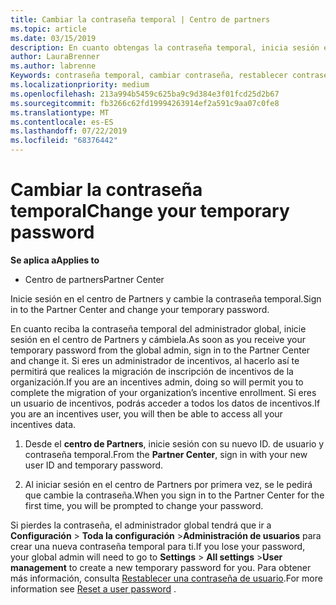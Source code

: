 ```yaml
---
title: Cambiar la contraseña temporal | Centro de partners
ms.topic: article
ms.date: 03/15/2019
description: En cuanto obtengas la contraseña temporal, inicia sesión en el Centro de partners y cámbiala.
author: LauraBrenner
ms.author: labrenne
Keywords: contraseña temporal, cambiar contraseña, restablecer contraseña
ms.localizationpriority: medium
ms.openlocfilehash: 213a994b5459c625ba9c9d384e3f01fcd25d2b67
ms.sourcegitcommit: fb3266c62fd19994263914ef2a591c9aa07c0fe8
ms.translationtype: MT
ms.contentlocale: es-ES
ms.lasthandoff: 07/22/2019
ms.locfileid: "68376442"
---
```

# <a name="change-your-temporary-password"></a><span data-ttu-id="76388-104">Cambiar la contraseña temporal</span><span class="sxs-lookup"><span data-stu-id="76388-104">Change your temporary password</span></span>

<span data-ttu-id="76388-105">**Se aplica a**</span><span class="sxs-lookup"><span data-stu-id="76388-105">**Applies to**</span></span>

-  <span data-ttu-id="76388-106">Centro de partners</span><span class="sxs-lookup"><span data-stu-id="76388-106">Partner Center</span></span>

<span data-ttu-id="76388-107">Inicie sesión en el centro de Partners y cambie la contraseña temporal.</span><span class="sxs-lookup"><span data-stu-id="76388-107">Sign in to the Partner Center and change your temporary password.</span></span>

<span data-ttu-id="76388-108">En cuanto reciba la contraseña temporal del administrador global, inicie sesión en el centro de Partners y cámbiela.</span><span class="sxs-lookup"><span data-stu-id="76388-108">As soon as you receive your temporary password from the global admin, sign in to the Partner Center and change it.</span></span> <span data-ttu-id="76388-109">Si eres un administrador de incentivos, al hacerlo así te permitirá que realices la migración de inscripción de incentivos de la organización.</span><span class="sxs-lookup"><span data-stu-id="76388-109">If you are an incentives admin, doing so will permit you to complete the migration of your organization’s incentive enrollment.</span></span> <span data-ttu-id="76388-110">Si eres un usuario de incentivos, podrás acceder a todos los datos de incentivos.</span><span class="sxs-lookup"><span data-stu-id="76388-110">If you are an incentives user, you will then be able to access all your incentives data.</span></span>

1.  <span data-ttu-id="76388-111">Desde el **centro de Partners**, inicie sesión con su nuevo ID. de usuario y contraseña temporal.</span><span class="sxs-lookup"><span data-stu-id="76388-111">From the **Partner Center**, sign in with your new user ID and temporary password.</span></span>

2.  <span data-ttu-id="76388-112">Al iniciar sesión en el centro de Partners por primera vez, se le pedirá que cambie la contraseña.</span><span class="sxs-lookup"><span data-stu-id="76388-112">When you sign in to the Partner Center for the first time, you will be prompted to change your password.</span></span>

<span data-ttu-id="76388-113">Si pierdes la contraseña, el administrador global tendrá que ir a **Configuración** > **Toda la configuración** >**Administración de usuarios** para crear una nueva contraseña temporal para ti.</span><span class="sxs-lookup"><span data-stu-id="76388-113">If you lose your password, your global admin will need to go to  **Settings** > **All settings** >**User management** to create a new temporary password for you.</span></span>
<span data-ttu-id="76388-114">Para obtener más información, consulta [Restablecer una contraseña de usuario](reset-a-user-password.md).</span><span class="sxs-lookup"><span data-stu-id="76388-114">For more information see [Reset a user password](reset-a-user-password.md) .</span></span>


 

 



